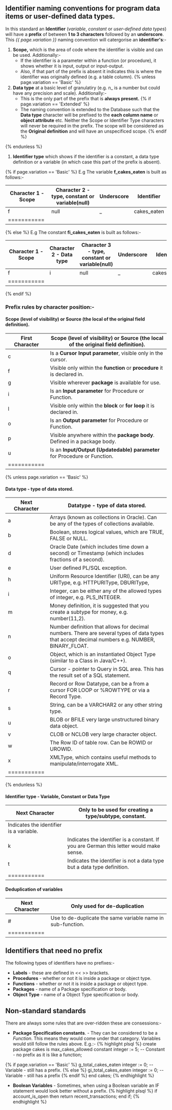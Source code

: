## Identifier naming conventions for program data items or user-defined data types.

In this standard an **Identifier** (*variable*, *constant* or *user-defined data types*) will have a **prefix** of between **1 to 3 characters** followed by an **underscore**. This *{{ page.variation }}* naming convention will catergorise an **identifier's**:-

1.  **Scope,** which is the area of code where the identifier is visible and can be used. Additionally:-
	*   If the identifier is a parameter within a function (or procedure), it shows whether it is input, output or input-output.
	*   Also, if that part of the prefix is absent it indicates this is where the identifier was originally defined (e.g. a table column).
{% unless page.variation == 'Basic' %}
1.  **Data type** at a basic level of granulatiry (e.g. n_ is a number but could have any precision and scale). Additionally:-
	* This is the only part of the prefix that is **always present.**
{% if page.variation == 'Extended' %}
	* The naming convention is extended to the Database such that the **Data type** character will be prefixed to the **each column name** or **object attribute** etc. Neither the Scope or Identifier Type characters will never be required in the prefix. The scope will be considered as the **Original definition** and will have an unspecificed scope.
{% endif %}



{% endunless %}
1.  **Identifier type** which shows if the identifier is a constant, a data type definition or a variable (in which case this part of the prefix is absent).

{% if page.variation == 'Basic' %}
E.g The variable **f_cakes_eaten** is built as follows:-


Character 1 - Scope |Character 2 - type, constant or variable(null)|Underscore|Identifier
------------------- | ---------------------------- | -------- | ------------------------------------------
f|null| _ |cakes_eaten
|===========
{% else %}
E.g The constant **fi_cakes_eaten** is built as follows:-


Character 1 - Scope|Character 2 - Data type|Character 3 - type, constant or variable(null)|Underscore|Identifier
------------------ | -------------------- | ---------------------------- | -------- | ------------------------------------------
f|i|null| _ |cakes_eaten
|===========

{% endif %}


### Prefix rules by character position:-

#### **Scope** (level of visibility) or **Source** (the local of the original field definition).

First Character|Scope (level of visibility) or Source (the local of the original field definition).
---------- | ---------------------------------------------------------------------------------------
c|Is a **Cursor Input parameter**, visible only in the cursor.
f|Visible only within the **function** or **procedure** it is declared in.
g|Visible wherever **package** is available for use.
i|Is an **Input parameter** for Procedure or Function.
l|Visible only within the **block** or **for loop** it is declared in.
o|Is an **Output parameter** for Procedure or Function.
p|Visible anywhere within the **package body**. Defined in a package body.
u|Is an **Input/Output (Updatedable) parameter** for Procedure or Function.
|===========

{% unless page.variation == 'Basic' %}

#### **Data type** - type of data stored.

Next Character|Datatype - type of data stored.
---------- | ---------------------------------------------------------------------------------------
a|Arrays (known as collections in Oracle). Can be any of the types of collections available.
b|Boolean, stores logical values, which are TRUE, FALSE or NULL.
d|Oracle Date (which includes time down a second) or Timestamp (which includes fractions of a second).
e|User defined PL/SQL exception.
h|Uniform Resource Identifier (URI), can be any URIType, e.g. HTTPURIType, DBURIType,
i|Integer, can be either any of the allowed types of integer, e.g. PLS_INTEGER.
m|Money definition, it is suggested that you create a subtype for money, e.g. number(11,2).
n|Number definition that allows for decimal numbers. There are several types of data types that accept decimal numbers e.g. NUMBER, BINARY_FLOAT.
o|Object, which is an instantiated Object Type (similar to a Class in Java/C++).
q|Cursor - pointer to Query in SQL area. This has the result set of a SQL statement.
r|Record or Row Datatype, can be a from a cursor FOR LOOP or %ROWTYPE or via a Record Type.
s|String, can be a VARCHAR2 or any other string type.
u|BLOB or BFILE very large unstructured binary data object.
v|CLOB or NCLOB very large character object.
w|The Row ID of table row. Can be ROWID or UROWID.
x|XMLType, which contains useful methods to manipulate/interrogate XML.
|===========

{% endunless %}

#### **Identifier type** - Variable, Constant or Data Type

Next Character|Only to be used for creating a type/subtype, constant.
-------- | ---------------------------------------------------------------------------------------
|Indicates the identifier is a variable.
k|Indicates the identifier is a constant. If you are German this letter would make sense.
t|Indicates the identifier is not a data type but a data type definition.
|===========

#### Deduplication of variables

Next Character|Only used for de-duplication
-------- | ---------------------------------------------------------------------------------------
#|Use to de-duplicate the same variable name in sub-function.
|===========

## Identifiers that need no prefix

The following types of identifiers have no prefixes:-

*   **Labels** - these are defined in << >> brackets.
*   **Procedures** - whether or not it is inside a package or object type.
*   **Functions** - whether or not it is inside a package or object type.
*   **Packages** - name of a Package specification or body.
*   **Object Type** - name of a Object Type specification or body.

## Non-standard standards

There are always some rules that are over-ridden these are consessions:-

* **Package Specification constants**. - They can be considered to be a *Function*. This means they would come under that category. Variables would still follow the rules above. E.g.:-
{% highlight plsql %}
create package cakes is
	max_cakes_allowed       constant integer := 5;     -- Constant - no prefix as it is like a function;

{% if page.variation == 'Basic' %}
	g_total_cakes_eaten              integer := 0;     -- Variable - still has a prefix.
{% else %}
	gi_total_cakes_eaten             integer := 0;     -- Variable - still has a prefix
{% endif %}
end cakes;
{% endhighlight %}
* **Boolean Variables** - Sometimes, when using a Boolean variable an IF statement would look better without a prefix.
{% highlight plsql %}
if account_is_open then
   return recent_transactions;
end if;
{% endhighlight %}
